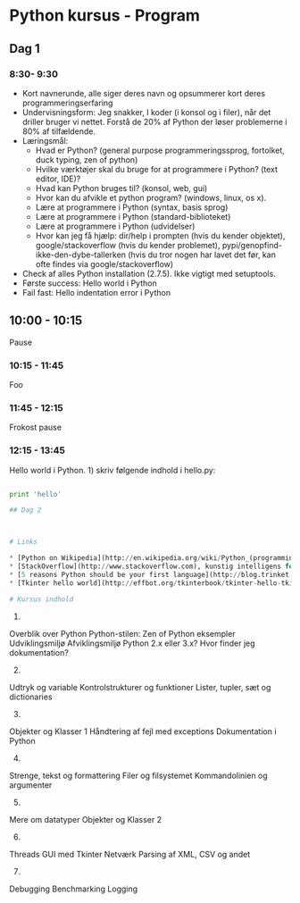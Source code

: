 # Python kursus - Program

## Dag 1

### 8:30- 9:30

* Kort navnerunde, alle siger deres navn og opsummerer kort deres programmeringserfaring
* Undervisningsform: Jeg snakker, I koder (i konsol og i filer), når det driller bruger vi nettet. Forstå de 20% af Python der løser problemerne i 80% af tilfældende.
* Læringsmål:
    * Hvad er Python? (general purpose programmeringssprog, fortolket, duck typing, zen of python)
    * Hvilke værktøjer skal du bruge for at programmere i Python? (text editor, IDE)?
    * Hvad kan Python bruges til? (konsol, web, gui)
    * Hvor kan du afvikle et python program? (windows, linux, os x).
    * Lære at programmere i Python (syntax, basis sprog)
    * Lære at programmere i Python (standard-biblioteket)
    * Lære at programmere i Python (udvidelser)
    * Hvor kan jeg få hjælp: dir/help i prompten (hvis du kender objektet), google/stackoverflow (hvis du kender problemet), pypi/genopfind-ikke-den-dybe-tallerken (hvis du tror nogen har lavet det før, kan ofte findes via google/stackoverflow)
* Check af alles Python installation (2.7.5). Ikke vigtigt med setuptools.
* Første success: Hello world i Python
* Fail fast: Hello indentation error i Python

## 10:00 - 10:15

Pause

### 10:15 - 11:45

Foo

### 11:45 - 12:15

Frokost pause

### 12:15 - 13:45


Hello world i Python. 1) skriv følgende indhold i hello.py:

```python

print 'hello'

## Dag 2



# Links

* [Python on Wikipedia](http://en.wikipedia.org/wiki/Python_(programming_language))
* [StackOverflow](http://www.stackoverflow.com), kunstig intelligens for programmører)
* [5 reasons Python should be your first language](http://blog.trinket.io/why-python/)
* [Tkinter hello world](http://effbot.org/tkinterbook/tkinter-hello-tkinter.htm)

# Kursus indhold

```
1.
Overblik over Python
Python-stilen: Zen of Python
eksempler
Udviklingsmiljø
Afviklingsmiljø
Python 2.x eller 3.x?
Hvor finder jeg dokumentation?
 
2.
Udtryk og variable
Kontrolstrukturer og funktioner
Lister, tupler, sæt og dictionaries
 
3.
Objekter og Klasser 1
Håndtering af fejl med exceptions
Dokumentation i Python
 
4.
Strenge, tekst og formattering
Filer og filsystemet
Kommandolinien og argumenter
 
5.
Mere om datatyper
Objekter og Klasser 2
 
6.
Threads
GUI med Tkinter
Netværk
Parsing af XML, CSV og andet
 
7.
Debugging
Benchmarking
Logging
```